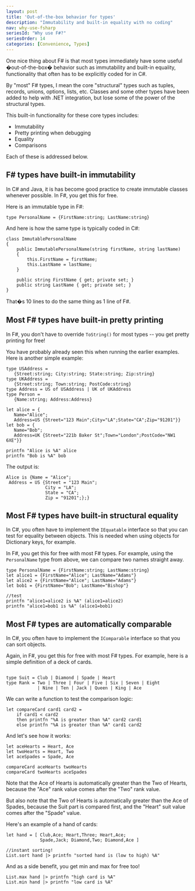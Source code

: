 ```yaml
---
layout: post
title: 'Out-of-the-box behavior for types'
description: "Immutability and built-in equality with no coding"
nav: why-use-fsharp
seriesId: "Why use F#?"
seriesOrder: 14
categories: [Convenience, Types]
---
```


One nice thing about F# is that most types immediately have some useful �out-of-the-box� behavior such as immutability and built-in equality, functionality that often has to be explicitly coded for in C#.  

By "most" F# types, I mean the core "structural" types such as tuples, records, unions, options, lists, etc. Classes and some other types have been added to help with .NET integration, but lose some of the power of the structural types. 

This built-in functionality for these core types includes:

* Immutability
* Pretty printing when debugging
* Equality
* Comparisons

Each of these is addressed below.

## F# types have built-in immutability

In C# and Java, it is has become good practice to create immutable classes whenever possible. In F#, you get this for free.

Here is an immutable type in F#:
```
type PersonalName = {FirstName:string; LastName:string}
```

And here is how the same type is typically coded in C#:

```
class ImmutablePersonalName
{
    public ImmutablePersonalName(string firstName, string lastName)
    {
        this.FirstName = firstName;
        this.LastName = lastName;
    }

    public string FirstName { get; private set; }
    public string LastName { get; private set; }
}
```

That�s 10 lines to do the same thing as 1 line of F#.

## Most F# types have built-in pretty printing

In F#, you don't have to override `ToString()` for most types -- you get pretty printing for free!

You have probably already seen this when running the earlier examples. Here is another simple example:

```
type USAddress = 
   {Street:string; City:string; State:string; Zip:string}
type UKAddress = 
   {Street:string; Town:string; PostCode:string}
type Address = US of USAddress | UK of UKAddress
type Person = 
   {Name:string; Address:Address}

let alice = {
   Name="Alice"; 
   Address=US {Street="123 Main";City="LA";State="CA";Zip="91201"}}
let bob = {
   Name="Bob"; 
   Address=UK {Street="221b Baker St";Town="London";PostCode="NW1 6XE"}} 

printfn "Alice is %A" alice
printfn "Bob is %A" bob
```

The output is:

```
Alice is {Name = "Alice";
 Address = US {Street = "123 Main";
               City = "LA";
               State = "CA";
               Zip = "91201";};}
```

## Most F# types have built-in structural equality

In C#, you often have to implement the `IEquatable` interface so that you can test for equality between objects. This is needed when using objects for Dictionary keys, for example.

In F#, you get this for free with most F# types. For example, using the `PersonalName` type from above, we can compare two names straight away.

```
type PersonalName = {FirstName:string; LastName:string}
let alice1 = {FirstName="Alice"; LastName="Adams"}
let alice2 = {FirstName="Alice"; LastName="Adams"}
let bob1 = {FirstName="Bob"; LastName="Bishop"}

//test
printfn "alice1=alice2 is %A" (alice1=alice2)
printfn "alice1=bob1 is %A" (alice1=bob1)
```


## Most F# types are automatically comparable

In C#, you often have to implement the `IComparable` interface so that you can sort objects. 

Again, in F#, you get this for free with most F# types. For example, here is a simple definition of a deck of cards.

```

type Suit = Club | Diamond | Spade | Heart
type Rank = Two | Three | Four | Five | Six | Seven | Eight 
            | Nine | Ten | Jack | Queen | King | Ace
```

			
We can write a function to test the comparison logic:

```
let compareCard card1 card2 = 
    if card1 < card2 
    then printfn "%A is greater than %A" card2 card1 
    else printfn "%A is greater than %A" card1 card2 
```

And let's see how it works:

```
let aceHearts = Heart, Ace
let twoHearts = Heart, Two
let aceSpades = Spade, Ace

compareCard aceHearts twoHearts 
compareCard twoHearts aceSpades
```

Note that the Ace of Hearts is automatically greater than the Two of Hearts, because the "Ace" rank value comes after the "Two" rank value.

But also note that the Two of Hearts is automatically greater than the Ace of Spades, because the Suit part is compared first, and the "Heart" suit value comes after the "Spade" value.

Here's an example of a hand of cards:

```
let hand = [ Club,Ace; Heart,Three; Heart,Ace; 
             Spade,Jack; Diamond,Two; Diamond,Ace ]

//instant sorting!
List.sort hand |> printfn "sorted hand is (low to high) %A"
```

And as a side benefit, you get min and max for free too!

```
List.max hand |> printfn "high card is %A"
List.min hand |> printfn "low card is %A"
```

